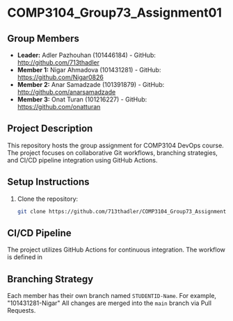
# COMP3104_Group73_Assignment01


## Group Members

- **Leader:** Adler Pazhouhan (101446184) - GitHub: http://github.com/713thadler
- **Member 1:** Nigar Ahmadova (101431281) - GitHub: https://github.com/Nigar0826
- **Member 2:** Anar Samadzade (101391879) - GitHub: http://github.com/anarsamadzade
- **Member 3:** Onat Turan (101216227) - GitHub: https://github.com/onatturan

## Project Description
This repository hosts the group assignment for COMP3104 DevOps course. The project focuses on collaborative Git workflows, branching strategies, and CI/CD pipeline integration using GitHub Actions.

## Setup Instructions
1. Clone the repository:
   ```bash
   git clone https://github.com/713thadler/COMP3104_Group73_Assignment01.git

## CI/CD Pipeline
The project utilizes GitHub Actions for continuous integration. The workflow is defined in 

## Branching Strategy
Each member has their own branch named `STUDENTID-Name`. For example, "101431281-Nigar" All changes are merged into the `main` branch via Pull Requests.
